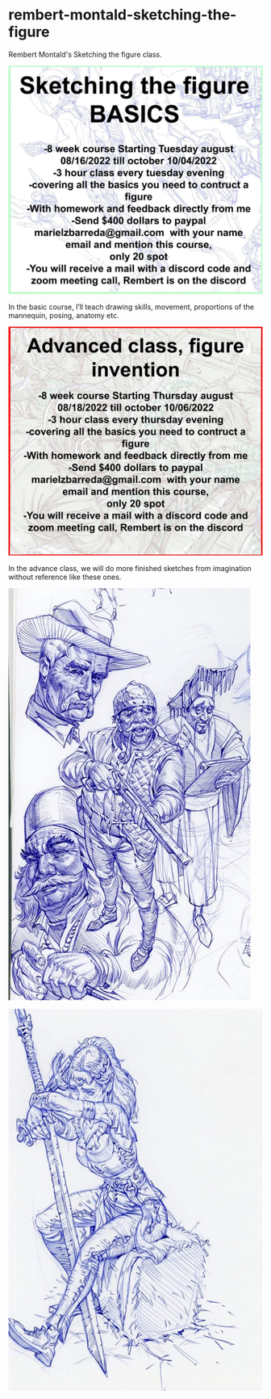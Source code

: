 # rembert-montald-sketching-the-figure

Rembert Montald's Sketching the figure class.

![BASICS](assets/basics_sketching_the_figure.jpeg)

In the basic course, I’ll teach drawing skills, movement, proportions of the mannequin, posing, anatomy etc.

![ADVANCED](assets/advanced_figure_invention.jpeg)

In the advance class, we will do more finished sketches from imagination without reference like these ones.

![DRAWING_SAMPLE_1](assets/drawing_sample_1.jpeg)

![DRAWING_SAMPLE_2](assets/drawing_sample_2.jpeg)
